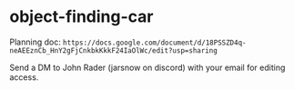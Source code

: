 # object-finding-car

Planning doc: `https://docs.google.com/document/d/18PSSZD4q-neAEEznCb_HnY2gFjCnkbkKkkF24IaOlWc/edit?usp=sharing`

Send a DM to John Rader (jarsnow on discord) with your email for editing access.
